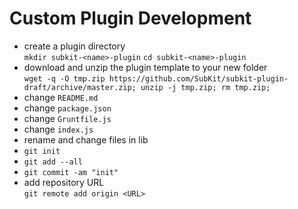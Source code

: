 Custom Plugin Development
====

* create a plugin directory  
`mkdir subkit-<name>-plugin`
`cd subkit-<name>-plugin`
* download and unzip the plugin template to your new folder  
`wget -q -O tmp.zip https://github.com/SubKit/subkit-plugin-draft/archive/master.zip; unzip -j tmp.zip; rm tmp.zip;`
* change `README.md`
* change `package.json`
* change `Gruntfile.js`
* change `index.js`
* rename and change files in lib
* `git init`
* `git add --all`
* `git commit -am "init"`
* add repository URL  
`git remote add origin <URL>`
